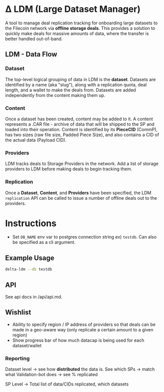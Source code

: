 # Δ LDM (Large Dataset Manager)

A tool to manage deal replication tracking for onboarding large datasets to the Filecoin network via **offline storage deals**. This provides a solution to quickly make deals for massive amounts of data, where the transfer is better handled out-of-band. 

## LDM - Data Flow

### Dataset
The top-level logical grouping of data in LDM is the **dataset**. Datasets are identified by a name (aka "slug"), along with a replication quota, deal length, and a wallet to make the deals from.
Datasets are added independently from the content making them up. 

### Content
Once a dataset has been created, content may be added to it. A content represents a .CAR file - archive of data that will be shipped to the SP and loaded into their operation. Content is identified by its **PieceCID** (CommP), has two sizes (raw file size, Padded Piece Size), and also contains a CID of the actual data (Payload CID).

### Providers
LDM tracks deals to Storage Providers in the network. Add a list of storage providers to LDM before making deals to begin tracking them.


### Replication
Once a **Dataset**, **Content**, and **Providers** have been specified, the LDM `replication` API can be called to issue a number of offline deals out to the providers. 


# Instructions

- Set `DB_NAME` env var to postgres connection string ex) `testdb`. Can also be specified as a cli argument.

## Example Usage

```bash
delta-ldm --db testdb
```

## API
See api docs in /api/api.md.

## Wishlist
- Ability to specify region / IP address of providers so that deals can be made in a geo-aware way (only replicate a certain amount to a given region)
- Show progress bar of how much datacap is being used for each dataset/wallet

### Reporting

Dataset level 
-> see how **distributed** the data is. See which SPs 
-> match what Validation-bot does 
-> see % replicated 

SP Level
-> Total list of data/CIDs replicated, which datasets